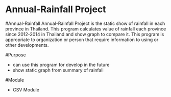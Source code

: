 # Annual-Rainfall Project

#Annual-Rainfall
   Annual-Rainfall Project is the static show of rainfall in each province in Thailand. This program calculates value of rainfall each province since 2012-2014 in Thailand and show graph to compare it. This program is appropriate to organization or person that require information to using or other developments.

#Purpose
  - can use this program for develop in the future
  - show static graph from summary of rainfall

#Module
  - CSV Module
